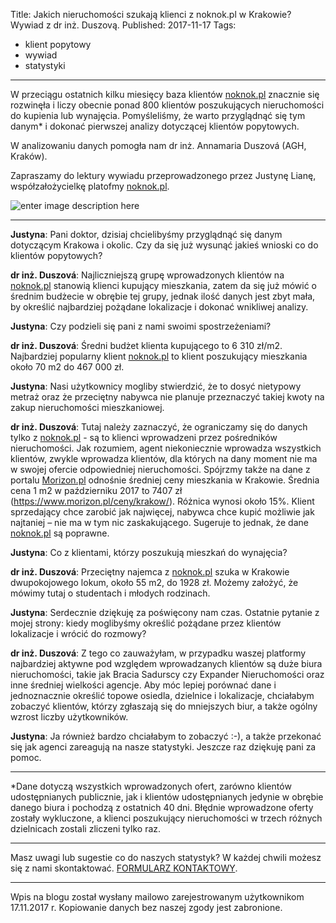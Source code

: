 Title: Jakich nieruchomości szukają klienci z noknok.pl w Krakowie? Wywiad z dr inż. Duszovą.
Published: 2017-11-17
Tags:
- klient popytowy
- wywiad
- statystyki
---

W przeciągu ostatnich kilku miesięcy baza klientów [noknok.pl](http://noknok.pl/) znacznie się rozwinęła i liczy obecnie ponad 800 klientów poszukujących nieruchomości do kupienia lub wynajęcia. Pomyśleliśmy, że warto przyglądnąć się tym danym* i dokonać pierwszej analizy dotyczącej klientów popytowych. 

W analizowaniu danych pomogła nam dr inż. Annamaria Duszová (AGH, Kraków). 

Zapraszamy do lektury wywiadu przeprowadzonego przez Justynę Lianę, współzałożycielkę platofmy [noknok.pl](http://noknok.pl/).

![enter image description here](https://lh3.googleusercontent.com/-M4Lwtb3LXLQ/Wg7Tp8A_puI/AAAAAAAAAZk/kSNvEi3C1h4VERwpJXNv4SDdzYT6RVFHQCLcBGAs/s700/INTERVIEW.jpg "INTERVIEW.jpg")


----------


**Justyna**: Pani doktor, dzisiaj chcielibyśmy przyglądnąć się danym dotyczącym Krakowa i okolic. Czy da się już wysunąć jakieś wnioski co do klientów popytowych?

**dr inż. Duszová**: Najliczniejszą grupę wprowadzonych klientów na [noknok.pl](http://noknok.pl/) stanowią klienci kupujący mieszkania, zatem da się już mówić o średnim budżecie w obrębie tej grupy, jednak ilość danych jest zbyt mała, by określić najbardziej pożądane lokalizacje i dokonać wnikliwej analizy.

**Justyna**: Czy podzieli się pani z nami swoimi spostrzeżeniami?

**dr inż. Duszová**: Średni budżet klienta kupującego to 6 310 zł/m2. Najbardziej popularny klient [noknok.pl](http://noknok.pl/) to klient poszukujący mieszkania około 70 m2 do 467 000 zł.  

**Justyna**: Nasi użytkownicy mogliby stwierdzić, że to dosyć nietypowy metraż oraz że przeciętny nabywca nie planuje przeznaczyć takiej kwoty na zakup nieruchomości mieszkaniowej.

**dr inż. Duszová**: Tutaj należy zaznaczyć, że ograniczamy się do danych tylko z [noknok.pl](http://noknok.pl/) - są to klienci wprowadzeni przez pośredników nieruchomości. Jak rozumiem, agent niekoniecznie wprowadza wszystkich klientów, zwykle wprowadza klientów, dla których na dany moment nie ma w swojej ofercie odpowiedniej nieruchomości. Spójrzmy także na dane z portalu [Morizon.pl](http://morizon.pl/) odnośnie średniej ceny mieszkania w Krakowie. Średnia cena 1 m2 w październiku 2017  to 7407 zł (https://www.morizon.pl/ceny/krakow/). Różnica wynosi około 15%. Klient sprzedający chce zarobić jak najwięcej, nabywca chce kupić możliwie jak najtaniej – nie ma w tym nic zaskakującego. Sugeruje to jednak, że dane [noknok.pl](http://noknok.pl/) są poprawne. 

**Justyna**: Co z klientami, którzy poszukują mieszkań do wynajęcia?

**dr inż. Duszová**: Przeciętny najemca z [noknok.pl](http://noknok.pl/) szuka w Krakowie dwupokojowego lokum, około 55 m2, do 1928 zł. Możemy założyć, że mówimy tutaj o studentach i młodych rodzinach.  

**Justyna**: Serdecznie dziękuję za poświęcony nam czas. Ostatnie pytanie z mojej strony: kiedy moglibyśmy określić pożądane przez klientów lokalizacje i wrócić do rozmowy?

**dr inż. Duszová**: Z tego co zauważyłam, w przypadku waszej platformy najbardziej aktywne pod względem wprowadzanych klientów są duże biura nieruchomości, takie jak Bracia Sadurscy czy Expander Nieruchomości oraz inne średniej wielkości agencje. Aby móc lepiej porównać dane i jednoznacznie określić topowe osiedla, dzielnice i lokalizacje, chciałabym zobaczyć klientów, którzy zgłaszają się do mniejszych biur, a także ogólny wzrost liczby użytkowników.

**Justyna**: Ja również bardzo chciałabym to zobaczyć :-), a także przekonać się jak agenci zareagują na nasze statystyki. 
Jeszcze raz dziękuję pani za pomoc.


----------


*Dane dotyczą wszystkich wprowadzonych ofert, zarówno klientów udostępnianych publicznie, jak i klientów udostępnianych jedynie w obrębie danego biura i pochodzą z ostatnich 40 dni. Błędnie wprowadzone oferty zostały wykluczone, a klienci poszukujący nieruchomości w trzech różnych dzielnicach zostali zliczeni tylko raz. 


----------


Masz uwagi lub sugestie co do naszych statystyk? W każdej chwili możesz się z nami skontaktować. [FORMULARZ KONTAKTOWY](https://noknok.pl/Home/Kontakt).


----------


Wpis na blogu został wysłany mailowo zarejestrowanym użytkownikom 17.11.2017 r. Kopiowanie danych bez naszej zgody jest zabronione.
